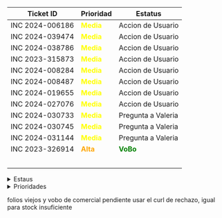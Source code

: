 | Ticket ID | Prioridad | Estatus     |
|-----------|------------------|------------|
| INC 2024-006186 | <span style="color:yellow">**Media**</span> | Accion de Usuario |
| INC 2024-039474 | <span style="color:yellow">**Media**</span> | Accion de Usuario |
| INC 2024-038786 | <span style="color:yellow">**Media**</span> | Accion de Usuario |
| INC 2023-315873 | <span style="color:yellow">**Media**</span> | Accion de Usuario |
| INC 2024-008284 | <span style="color:yellow">**Media**</span> | Accion de Usuario |
| INC 2024-008487 | <span style="color:yellow">**Media**</span> | Accion de Usuario |
| INC 2024-019655 | <span style="color:yellow">**Media**</span> | Accion de Usuario |
| INC 2024-027076 | <span style="color:yellow">**Media**</span> | Accion de Usuario |
| INC 2024-030733 | <span style="color:yellow">**Media**</span> | Pregunta a Valeria |
| INC 2024-030745 | <span style="color:yellow">**Media**</span> | Pregunta a Valeria |
| INC 2024-031144 | <span style="color:yellow">**Media**</span> | Pregunta a Valeria |
| INC 2023-326914 | <span style="color:orange">**Alta**</span> | <span style="color:green">**VoBo**</span> |
|  |  |  |
|  |  |  |
|  |  |  |
|  |  |  |
|  |  |  |


<details>
  <summary>Estaus</summary>
  
  | Ticket ID | Descripción del Problema                                       |
  |-----------|-----------------------------------------------------------------|
  | <span style="color:red">**Cerrada**</span> | Se finalizo el ticket  |
  | <span style="color:green">**VoBo**</span> | Esperando el visto bueno del usuario  |
  | En proceso       | Error al procesar pago de factura |
  | Accion de Usuario | Esperando mas informacion por parte del usuario ya sea datos o anexar imagenes o pdf|
  | Pregunta a Valeria | Duda que me hace falta comprender del todo sobre el caso |
  | Pregunta a Daniel | Dudas que le mando a Daniel por correo |
  | Enviado a Claudia | Casos que se le envian a Claudia para su atencion |
  | Enviado a Daniel | Casos que se le envian a Daniel para su atencion  |
  | Junta de las 3 | Dudas que se preguntan a Daniel en la junta |
  | Anexar VoBo | Falta que el usuario anexe el visto bueno |
  | No he resuelto de este tipo | Hace fala explicacion de casos que no he atendido |
  | Falta documentacion | Casos de los cuales no se ha generado o la documentacion no esta explicada del todo bien |
  | Reasignado |  |

</details>

<details>
  <summary>Prioridades</summary>
  
  | Prioridad | Descripción                                   |
  |-----------|-----------------------------------------------------------------|
  | <span style="color:red">**Critica**</span> | Tickets de mayo importancia y con los cuales contamos con poco tiempo para atender|
  | <span style="color:orange">**Alta**</span> | Tickets que son importantes pero pueden esperar si hay demaciados Criticos |
  | <span style="color:yellow">**Media**</span> | Tickets con importancia pero suelen poder esperar dias |
  | <span style="color:blue">**Baja**</span> | Tikects de menor importancia y que por lo regular se antienden al final |
</details>



folios viejos y vobo de comercial pendiente usar el curl de rechazo, igual para stock insuficiente